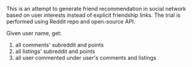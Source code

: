 This is an attempt to generate friend recommendation in social network based on user interests instead of explicit friendship links. The trial is performed using Reddit repo and open-source API.

Given user name, get:

1. all comments' subreddit and points
2. all listings' subreddit and points
3. all user commented under user's comments and listings
